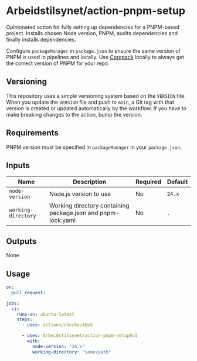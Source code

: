 # Arbeidstilsynet/action-pnpm-setup

Opinionated action for fully setting up dependencies for a PNPM-based project. Installs chosen Node version, PNPM, audits dependencies and finally installs dependencies.

Configure `packageManager` in `package.json` to ensure the same version of PNPM is used in pipelines and locally. Use [Corepack](https://pnpm.io/installation#using-corepack) locally to always get the correct version of PNPM for your repo.

## Versioning

This repository uses a simple versioning system based on the `VERSION` file.
When you update the `VERSION` file and push to `main`, a Git tag with that version is created or updated automatically by the workflow.
If you have to make breaking changes to the action, bump the version.

## Requirements

PNPM version must be specified in `packageManager` in your `package.json`.

## Inputs

| Name                | Description                                                  | Required | Default |
|---------------------|--------------------------------------------------------------|----------|---------|
| `node-version`      | Node.js version to use                                       | No       | `24.x`  |
| `working-directory` | Working directory containing package.json and pnpm-lock.yaml | No       | `.`     |

## Outputs

None

## Usage

```yaml
on:
  pull_request:

jobs:
  ci:
    runs-on: ubuntu-latest
    steps:
      - uses: actions/checkout@v5

      - uses: Arbeidstilsynet/action-pnpm-setup@v1
        with:
          node-version: "24.x"
          working-directory: "some/path"
```

